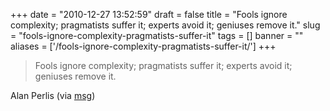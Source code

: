 
+++
date = "2010-12-27 13:52:59"
draft = false
title = "Fools ignore complexity; pragmatists suffer it; experts avoid it; geniuses remove it."
slug = "fools-ignore-complexity-pragmatists-suffer-it"
tags = []
banner = ""
aliases = ['/fools-ignore-complexity-pragmatists-suffer-it/']
+++

<blockquote><p>Fools ignore complexity; pragmatists suffer it; experts avoid it; geniuses remove it.</p></blockquote> Alan Perlis (via <a href="http://www.michaelgalpert.com/" target="_blank">msg</a>)

